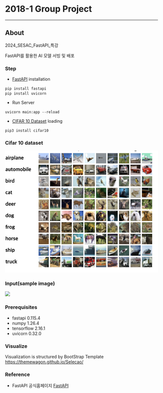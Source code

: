 # 2018-1 Group Project
___

## About

2024_SESAC_FastAPI_특강

FastAPI를 활용한 AI 모델 서빙 및 배포

### Step
* [FastAPI](!https://fastapi.tiangolo.com/) installation
```
pip install fastapi
pip install uvicorn
```
* Run Server
```
uvicorn main:app --reload
```
* [CIFAR 10 Dataset](!https://pypi.org/project/cifar10/) loading
```
pip3 install cifar10
```

### Cifar 10 dataset
![](https://github.com/jooyounghun/sesac_special_lecture_backend/blob/main/app/sample/cifar10.png)


### Input(sample image)
![](https://github.com/jooyounghun/sesac_special_lecture_backend/blob/main/app/sample/airplane_sample.jpg)

### Prerequisites
* fastapi 0.115.4
* numpy 1.26.4
* tensorflow 2.16.1
* uvicorn 0.32.0

### Visualize

Visualization is structured by BootStrap Template
https://themewagon.github.io/Selecao/


### Reference
* FastAPI 공식홈페이지
[FastAPI]([FastAPI](https://fastapi.tiangolo.com/))
